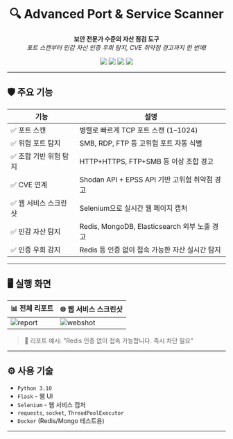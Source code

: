 <h1 align="center">🔍 Advanced Port & Service Scanner</h1>
<p align="center">
  <b>보안 전문가 수준의 자산 점검 도구</b><br>
  <i>포트 스캔부터 민감 자산 인증 우회 탐지, CVE 취약점 경고까지 한 번에!</i>
</p>

<p align="center">
  <img src="https://img.shields.io/badge/Python-3.10+-blue?logo=python">
  <img src="https://img.shields.io/badge/Flask-2.x-lightgrey?logo=flask">
  <img src="https://img.shields.io/badge/Selenium-Automation-orange?logo=selenium">
  <img src="https://img.shields.io/badge/Docker-Redis--MongoDB-critical?logo=docker">
</p>

---

## 🛡️ 주요 기능

| 기능 | 설명 |
|------|------|
| ✅ 포트 스캔 | 병렬로 빠르게 TCP 포트 스캔 (1–1024) |
| ✅ 위험 포트 탐지 | SMB, RDP, FTP 등 고위험 포트 자동 식별 |
| ✅ 조합 기반 위험 탐지 | HTTP+HTTPS, FTP+SMB 등 이상 조합 경고 |
| ✅ CVE 연계 | Shodan API + EPSS API 기반 고위험 취약점 경고 |
| ✅ 웹 서비스 스크린샷 | Selenium으로 실시간 웹 페이지 캡처 |
| ✅ 민감 자산 탐지 | Redis, MongoDB, Elasticsearch 외부 노출 경고 |
| ✅ 인증 우회 감지 | Redis 등 인증 없이 접속 가능한 자산 실시간 탐지 |

---

## 🖥️ 실행 화면

| 📊 전체 리포트 | 🌐 웹 서비스 스크린샷 |
|----------------|------------------------|
| ![report](./screenshots/report1.png) | ![webshot](./screenshots/web1.png) |

> 🔐 리포트 예시: "Redis 인증 없이 접속 가능합니다. 즉시 차단 필요"

---

## ⚙️ 사용 기술

- `Python 3.10`
- `Flask` - 웹 UI
- `Selenium` - 웹 서비스 캡처
- `requests`, `socket`, `ThreadPoolExecutor`
- `Docker` (Redis/Mongo 테스트용)

---

